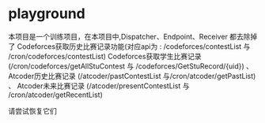 # playground

本项目是一个训练项目，在本项目中,Dispatcher、Endpoint、Receiver 都去除掉了 Codeforces获取历史比赛记录功能(对应api为 : /codeforces/contestList 与 /cron/codeforces/contestList) Codeforces获取学生比赛记录 (/cron/codeforces/getAllStuContest 与 /codeforces/GetStuRecord/{uid}) 、Atcoder历史比赛记录 (/atcoder/pastContestList 与/cron/atcoder/getPastList) 、 Atcoder未来比赛记录 (/atcoder/presentContestList 与 /cron/atcoder/getRecentList)

请尝试恢复它们